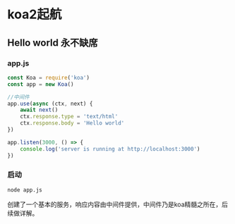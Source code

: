 # koa2起航

## Hello world 永不缺席

### app.js
```js
const Koa = require('koa')
const app = new Koa()

//中间件
app.use(async (ctx, next) {
    await next()
    ctx.response.type = 'text/html'
    ctx.response.body = 'Hello world'
})

app.listen(3000, () => {
    console.log('server is running at http://localhost:3000')
})
```

### 启动
```sh
node app.js
```

创建了一个基本的服务，响应内容由中间件提供，中间件乃是koa精髓之所在，后续做详解。
